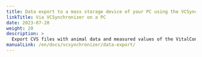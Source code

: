 ```yaml
---
title: Data export to a mass storage device of your PC using the VCSynchronizer software
linkTitle: Via VCSynchronizer on a PC
date: 2023-07-20
weight: 20
description: >
  Export CVS files with animal data and measured values of the VitalControl device to the mass storage of a computer.
manualLink: /en/docs/vcsynchronizer/data-export/
---
```

